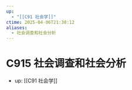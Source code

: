 ```yaml
---
up:
  - "[[C91 社会学]]"
ctime: 2025-04-06T21:38:12
aliases:
  - 社会调查和社会分析
---
```


# C915 社会调查和社会分析

- up: [[C91 社会学]]
